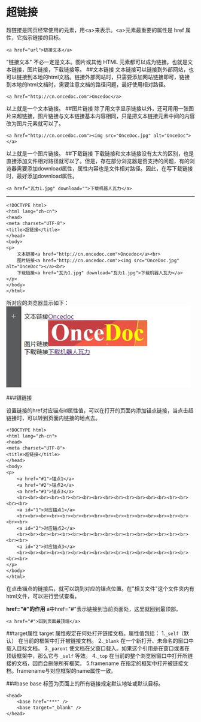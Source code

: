 超链接
===================

超链接是网页经常使用的元素，用&lt;a&gt;来表示。&lt;a&gt;元素最重要的属性是 href 属性，它指示链接的目标。

    <a href="url">链接文本</a>
"链接文本" 不必一定是文本。图片或其他 HTML 元素都可以成为链接。也就是文本链接，图片链接，下载链接等。
##文本链接
文本链接可以链接到外部网站，也可以链接到本地的html文档。链接外部网站时，只需要添加网站链接即可，链接到本地的html文档时，需要注意文档的路径问题，最好使用相对路径。
                           
    <a href="http://cn.oncedoc.com">Oncedoc</a>
以上就是一个文本链接。
##图片链接
除了用文字显示链接以外，还可用用一张图片来超链接，图片链接与文本链接基本内容相同，只是把文本链接元素中间的内容改为图片元素就可以了。

    <a href="http://cn.oncedoc.com"><img src="OnceDoc.jpg" alt="OnceDoc"></a>
以上就是一个图片链接。
##下载链接
下载链接和文本链接没有太大的区别，也是直接添加文件相对路径就可以了。但是，存在部分浏览器是否支持的问题，有的浏览器需要添加download属性，属性内容也是文件相对路径。因此，在写下载链接时，最好添加download属性。

    <a href="瓦力1.jpg" download="">下载机器人瓦力</a>
<hr>
   
    <!DOCTYPE html>
    <html lang="zh-cn">
    <head>
	<meta charset="UTF-8">
	<title>超链接</title>
    </head>
    <body>
	<p>
		文本链接<a href="http://cn.oncedoc.com">Oncedoc</a><br>
        图片链接<a href="http://cn.oncedoc.com"><img src="OnceDoc.jpg" alt="OnceDoc"></a><br>
        下载链接<a href="瓦力1.jpg" download="瓦力1.jpg">下载机器人瓦力</a>
	</p>
    </body>
    </html>
所对应的浏览器显示如下：
![](./相关文件/html8.1.jpg)

###锚链接

设置链接的href对应锚点id属性值，可以在打开的页面内添加锚点链接，当点击超链接时，可以转到页面内链接的地点去。
     
    <!DOCTYPE html>
    <html lang="zh-cn">
    <head>
	<meta charset="UTF-8">
	<title>超链接</title>
    </head>
    <body>
	<p>
		<a href="#1">锚点1</a>
		<a href="#2">锚点2</a>
		<a href="#3">锚点3</a>
		<br><br><br><br><br><br><br><br><br><br><br><br><br><br><br><br><br><br>
		<a id="1">对应锚点1</a>
		<br><br><br><br><br><br><br><br><br><br><br><br><br><br><br><br><br><br>
		<a id="2">对应锚点2</a>
		<br><br><br><br><br><br><br><br><br><br><br><br><br><br><br><br><br><br>
		<a id="2">对应锚点3</a>
		<br><br><br><br><br><br><br><br><br><br><br><br><br><br><br><br><br><br>
	</p>
    </body>
    </html>
在点击锚点的链接后，就可以跳到对应的锚点位置。在"相关文件"这个文件夹内有html文件，可以进行尝试查看。

**href="#"的作用**
a中href="#"表示链接到当前页面处，这里就回到最顶部。

    <a href="#">回到页面最顶端</a>



##target属性
target 属性规定在何处打开链接文档。属性值包括：
1.`_self`（默认）
在当前的框架中打开被链接文档。
2.`_blank`
在一个新打开、未命名的窗口中载入目标文档。
3.`_parent`
使文档在父窗口载入。如果这个引用是在窗口或者在顶级框架中，那么它与 `_self` 等效。
4.`_top`
在当前的整个浏览器窗口中打开所链接的文档，因而会删除所有框架。
5.framename
在指定的框架中打开被链接文档。framename与对应框架的name属性一致。

###base
base 标签为页面上的所有链接规定默认地址或默认目标。

    <head>
        <base href="***" />
        <base target="_blank" />
    </head>